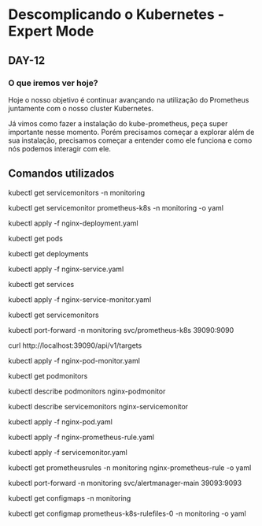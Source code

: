 # Descomplicando o Kubernetes - Expert Mode

## DAY-12

### O que iremos ver hoje?

Hoje o nosso objetivo é continuar avançando na utilização do Prometheus juntamente com o nosso cluster Kubernetes.

Já vimos como fazer a instalação do kube-prometheus, peça super importante nesse momento. Porém precisamos começar a explorar além de sua instalação, precisamos começar a entender como ele funciona e como nós podemos interagir com ele.


## Comandos utilizados

<p>kubectl get servicemonitors -n monitoring</p>
<p>kubectl get servicemonitor prometheus-k8s -n monitoring -o yaml</p>
<p>kubectl apply -f nginx-deployment.yaml</p>
<p>kubectl get pods</p>
<p>kubectl get deployments</p>
<p>kubectl apply -f nginx-service.yaml</p>
<p>kubectl get services</p>
<p>kubectl apply -f nginx-service-monitor.yaml</p>
<p>kubectl get servicemonitors</p>
<p>kubectl port-forward -n monitoring svc/prometheus-k8s 39090:9090</p>
<p>curl http://localhost:39090/api/v1/targets</p>
<p>kubectl apply -f nginx-pod-monitor.yaml</p>
<p>kubectl get podmonitors</p>
<p>kubectl describe podmonitors nginx-podmonitor</p>
<p>kubectl describe servicemonitors nginx-servicemonitor</p>
<p>kubectl apply -f nginx-pod.yaml</p>
<p>kubectl apply -f nginx-prometheus-rule.yaml</p>
<p>kubectl apply -f servicemonitor.yaml</p>
<p>kubectl get prometheusrules -n monitoring nginx-prometheus-rule -o yaml</p>
<p>kubectl port-forward -n monitoring svc/alertmanager-main  39093:9093</p>
<p>kubectl get configmaps -n monitoring</p>
<p>kubectl get configmap prometheus-k8s-rulefiles-0 -n monitoring -o yaml</p>



